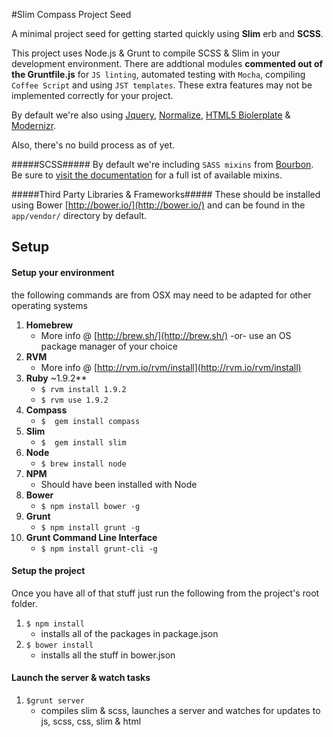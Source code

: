 #Slim Compass Project Seed

A minimal project seed for getting started quickly using **Slim** erb and **SCSS**.

This project uses Node.js &amp; Grunt to compile SCSS & Slim in your development environment. There are addtional modules **commented out of the Gruntfile.js** for `JS linting`, automated testing with `Mocha`, compiling `Coffee Script` and using `JST templates`. These extra features may not be implemented correctly for your project.

By default we're also using [Jquery](http://jquery.com/), [Normalize](https://github.com/necolas/normalize.css), [HTML5 Biolerplate](http://html5boilerplate.com/) &amp; [Modernizr](http://modernizr.com/).

Also, there's no build process as of yet.

#####SCSS#####
By default we're including `SASS mixins` from [Bourbon](http://bourbon.io/docs/). Be sure to [visit the documentation](http://bourbon.io/docs/) for a full ist of available mixins.

#####Third Party Libraries &amp; Frameworks#####
These should be installed using Bower [http://bower.io/](http://bower.io/) and can be found in the `app/vendor/` directory by default.

## Setup 

#### Setup your environment

the following commands are from OSX may need to be adapted for other operating systems

1. **Homebrew**  
	- More info @ [http://brew.sh/](http://brew.sh/)  -or-  use an OS package manager of your choice 
2. **RVM** 
	- More info @ [http://rvm.io/rvm/install](http://rvm.io/rvm/install)
3. **Ruby**      ~1.9.2**
	- ````$ rvm install 1.9.2 ````
	- ````$ rvm use 1.9.2````
4. **Compass**  
	- ````$  gem install compass````
5. **Slim**   
	- ````$  gem install slim````
6. **Node**   
	- ````$ brew install node````
7. **NPM**  
	- Should have been installed with Node
8. **Bower**   
	- ````$ npm install bower -g````
9. **Grunt**   
	- ````$ npm install grunt -g````
10. **Grunt Command Line Interface**   
	- ````$ npm install grunt-cli -g````


#### Setup the project

Once you have all of that stuff just run the following from the project's root folder.

1. ````$ npm install````      
	- installs all of the packages in package.json
2. ````$ bower install````    
	- installs all the stuff in bower.json


#### Launch the server &amp; watch tasks 

1. ````$grunt server````     
	- compiles slim & scss, launches a server and watches for updates to js, scss, css, slim & html


